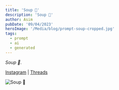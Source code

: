 ```yaml
---
title: 'Soup 🥣'
description: 'Soup 🥣'
author: Asim
pubDate: '09/04/2023'
heroImage: '/Media/blog/prompt-soup-cropped.jpg'
tags:
  - prompt
  - ai
  - generated
---
```


*Soup 🥣*.

[Instagram](https://www.instagram.com/p/CwymlHRx2X1/ "Soup 🥣") | [Threads](https://www.threads.net/@abductedbyai/post/CwynUtcp4FM "Soup 🥣") 

![Soup 🥣](/Media/blog/prompt-soup.jpg "Soup 🥣")
